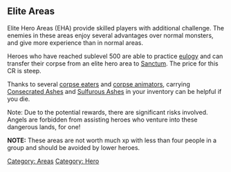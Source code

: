 ## Elite Areas

Elite Hero Areas (EHA) provide skilled players with additional
challenge. The enemies in these areas enjoy several advantages over
normal monsters, and give more experience than in normal areas.

Heroes who have reached sublevel 500 are able to practice
[eulogy](Eulogy.md "wikilink") and can transfer their corpse from an
elite hero area to [Sanctum](:Category:_Sanctum.md "wikilink"). The
price for this CR is steep.

Thanks to several [ corpse eaters](Corpse-Eating_Mobs.md "wikilink") and
[ corpse animators](Corpse-Animating_Mobs.md "wikilink"), carrying
[Consecrated Ashes](Consecrated_Ashes "wikilink") and [Sulfurous
Ashes](Sulfurous_Ashes "wikilink") in your inventory can be helpful if
you die.

Note: Due to the potential rewards, there are significant risks
involved. Angels are forbidden from assisting heroes who venture into
these dangerous lands, for one!

**NOTE:** These areas are not worth much xp with less than four people
in a group and should be avoided by lower heroes.

[Category: Areas](Category:_Areas "wikilink") [Category:
Hero](Category:_Hero "wikilink")
